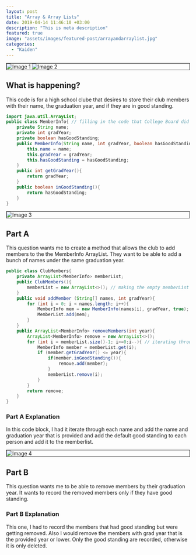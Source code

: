 ```yaml
---
layout: post
title: "Array & Array Lists"
date: 2019-04-14 11:46:10 +03:00
description: "This is meta description"
featured: true
image: "assets/images/featured-post/arrayandarraylist.jpg"
categories: 
  - "Kaiden"
---
```

<div class="images">
  <img src="https://github.com/kaiden-dough/kaidencsablog/assets/69410126/7de4ba0b-2fac-4945-8a15-cc3570b0c519" alt="Image 1">
  <img src="https://github.com/kaiden-dough/kaidencsablog/assets/69410126/4a9f058f-3242-48e0-9da5-ba2026ccdac9" alt="Image 2">
</div>

## What is happening?
This code is for a high school clube that desires to store their club members with their name, the graduation year, and if they are in good standing.

```Java
import java.util.ArrayList;
public class MemberInfo{ // filling in the code that College Board did not provide
    private String name;
    private int gradYear;
    private boolean hasGoodStanding;
    public MemberInfo(String name, int gradYear, boolean hasGoodStanding){
        this.name = name;
        this.gradYear = gradYear;
        this.hasGoodStanding = hasGoodStanding;
    }
    public int getGradYear(){
        return gradYear;
    }
    public boolean inGoodStanding(){
        return hasGoodStanding;
    }
}
```

<div class="images">
  <img src="https://github.com/kaiden-dough/kaidencsablog/assets/69410126/06179dcd-e6fb-4d66-b88e-ca64ce4ee712" alt="Image 3">
</div>

## Part A
This question wants me to create a method that allows the club to add members to the the MemberInfo ArrayList. They want to be able to add a bunch of names under the same graduation year.

```Java
public class ClubMembers{
    private ArrayList<MemberInfo> memberList;
    public ClubMembers(){
        memberList = new ArrayList<>(); // making the empty memberList
    }
    public void addMember (String[] names, int gradYear){
        for (int i = 0; i < names.length; i++){
            MemberInfo mem = new MemberInfo(names[i], gradYear, true); // iterating through each person and adding them as good standing
            MemberList.add(mem);
        }
    }
    public ArrayList<MemberInfo> removeMembers(int year){
        ArrayList<MemberInfo> remove = new ArrayList<>();
        for (int i = memberList.size()-1; i>=0;i--){ // iterating through everyone and seeing if they are too low of year, and then deleting them. If they are not in good standing they are not returned, but are returned if are in good standing
            MemberInfo member = memberList.get(i);
            if (member.getGradYear() <= year){
                if(member.inGoodStanding()){
                    remove.add(member);
                }
                memberList.remove(i);
            }
        }
        return remove;
    }
}
```

### Part A Explanation
In this code block, I had it iterate through each name and add the name and graduation year that is provided and add the default good standing to each person and add it to the memberlist.


<div class="images">
  <img src="https://github.com/kaiden-dough/kaidencsablog/assets/69410126/2c9ca642-b1ed-412f-89ce-0318222c3e13" alt="Image 4">
</div>

## Part B
This question wants me to be able to remove members by their graduation year. It wants to record the removed members only if they have good standing.

### Part B Explanation
This one, I had to record the members that had good standing but were getting removed. Also I would remove the members with grad year that is the provided year or lower. Only the good standing are recorded, otherwise it is only deleted.


<style>
  .images {
    border: 1px solid black;
  }
</style>